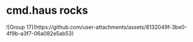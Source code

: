 <h1>cmd.haus rocks</h1>
![Group 17](https://github.com/user-attachments/assets/8132049f-3be0-4f9b-a3f7-06a082e5ab53)
